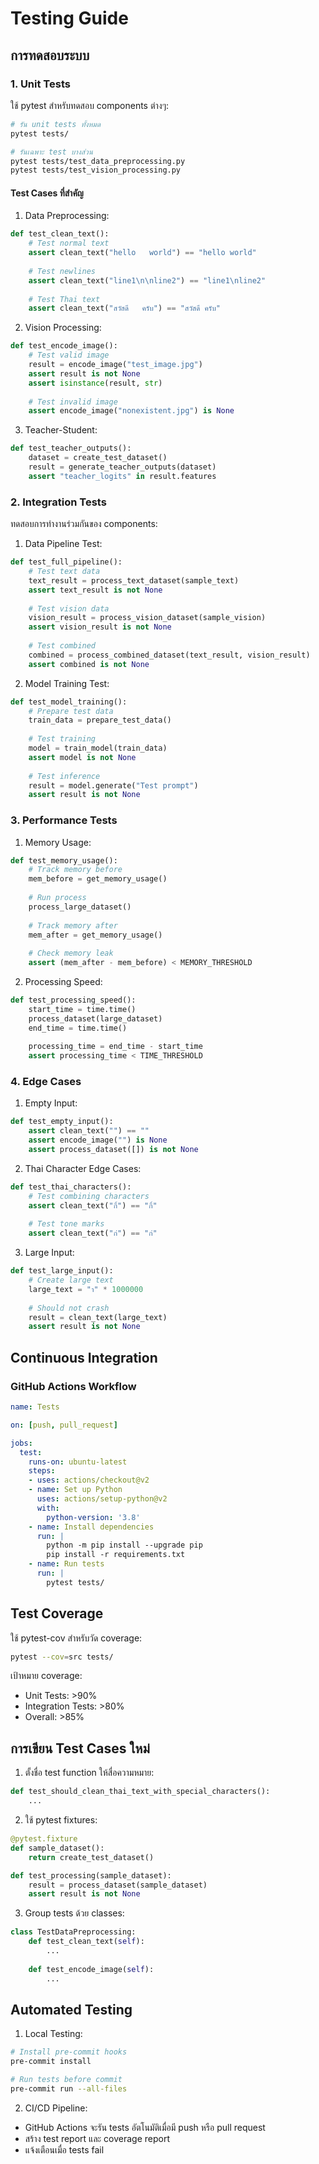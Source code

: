 # Testing Guide

## การทดสอบระบบ

### 1. Unit Tests

ใช้ pytest สำหรับทดสอบ components ต่างๆ:

```bash
# รัน unit tests ทั้งหมด
pytest tests/

# รันเฉพาะ test บางส่วน
pytest tests/test_data_preprocessing.py
pytest tests/test_vision_processing.py
```

#### Test Cases ที่สำคัญ

1. Data Preprocessing:
```python
def test_clean_text():
    # Test normal text
    assert clean_text("hello   world") == "hello world"
    
    # Test newlines
    assert clean_text("line1\n\nline2") == "line1\nline2"
    
    # Test Thai text
    assert clean_text("สวัสดี   ครับ") == "สวัสดี ครับ"
```

2. Vision Processing:
```python
def test_encode_image():
    # Test valid image
    result = encode_image("test_image.jpg")
    assert result is not None
    assert isinstance(result, str)
    
    # Test invalid image
    assert encode_image("nonexistent.jpg") is None
```

3. Teacher-Student:
```python
def test_teacher_outputs():
    dataset = create_test_dataset()
    result = generate_teacher_outputs(dataset)
    assert "teacher_logits" in result.features
```

### 2. Integration Tests

ทดสอบการทำงานร่วมกันของ components:

1. Data Pipeline Test:
```python
def test_full_pipeline():
    # Test text data
    text_result = process_text_dataset(sample_text)
    assert text_result is not None
    
    # Test vision data
    vision_result = process_vision_dataset(sample_vision)
    assert vision_result is not None
    
    # Test combined
    combined = process_combined_dataset(text_result, vision_result)
    assert combined is not None
```

2. Model Training Test:
```python
def test_model_training():
    # Prepare test data
    train_data = prepare_test_data()
    
    # Test training
    model = train_model(train_data)
    assert model is not None
    
    # Test inference
    result = model.generate("Test prompt")
    assert result is not None
```

### 3. Performance Tests

1. Memory Usage:
```python
def test_memory_usage():
    # Track memory before
    mem_before = get_memory_usage()
    
    # Run process
    process_large_dataset()
    
    # Track memory after
    mem_after = get_memory_usage()
    
    # Check memory leak
    assert (mem_after - mem_before) < MEMORY_THRESHOLD
```

2. Processing Speed:
```python
def test_processing_speed():
    start_time = time.time()
    process_dataset(large_dataset)
    end_time = time.time()
    
    processing_time = end_time - start_time
    assert processing_time < TIME_THRESHOLD
```

### 4. Edge Cases

1. Empty Input:
```python
def test_empty_input():
    assert clean_text("") == ""
    assert encode_image("") is None
    assert process_dataset([]) is not None
```

2. Thai Character Edge Cases:
```python
def test_thai_characters():
    # Test combining characters
    assert clean_text("กิ์") == "กิ์"
    
    # Test tone marks
    assert clean_text("ก่") == "ก่"
```

3. Large Input:
```python
def test_large_input():
    # Create large text
    large_text = "า" * 1000000
    
    # Should not crash
    result = clean_text(large_text)
    assert result is not None
```

## Continuous Integration

### GitHub Actions Workflow

```yaml
name: Tests

on: [push, pull_request]

jobs:
  test:
    runs-on: ubuntu-latest
    steps:
    - uses: actions/checkout@v2
    - name: Set up Python
      uses: actions/setup-python@v2
      with:
        python-version: '3.8'
    - name: Install dependencies
      run: |
        python -m pip install --upgrade pip
        pip install -r requirements.txt
    - name: Run tests
      run: |
        pytest tests/
```

## Test Coverage

ใช้ pytest-cov สำหรับวัด coverage:

```bash
pytest --cov=src tests/
```

เป้าหมาย coverage:
- Unit Tests: >90%
- Integration Tests: >80%
- Overall: >85%

## การเขียน Test Cases ใหม่

1. ตั้งชื่อ test function ให้สื่อความหมาย:
```python
def test_should_clean_thai_text_with_special_characters():
    ...
```

2. ใช้ pytest fixtures:
```python
@pytest.fixture
def sample_dataset():
    return create_test_dataset()

def test_processing(sample_dataset):
    result = process_dataset(sample_dataset)
    assert result is not None
```

3. Group tests ด้วย classes:
```python
class TestDataPreprocessing:
    def test_clean_text(self):
        ...
    
    def test_encode_image(self):
        ...
```

## Automated Testing

1. Local Testing:
```bash
# Install pre-commit hooks
pre-commit install

# Run tests before commit
pre-commit run --all-files
```

2. CI/CD Pipeline:
- GitHub Actions จะรัน tests อัตโนมัติเมื่อมี push หรือ pull request
- สร้าง test report และ coverage report
- แจ้งเตือนเมื่อ tests fail
